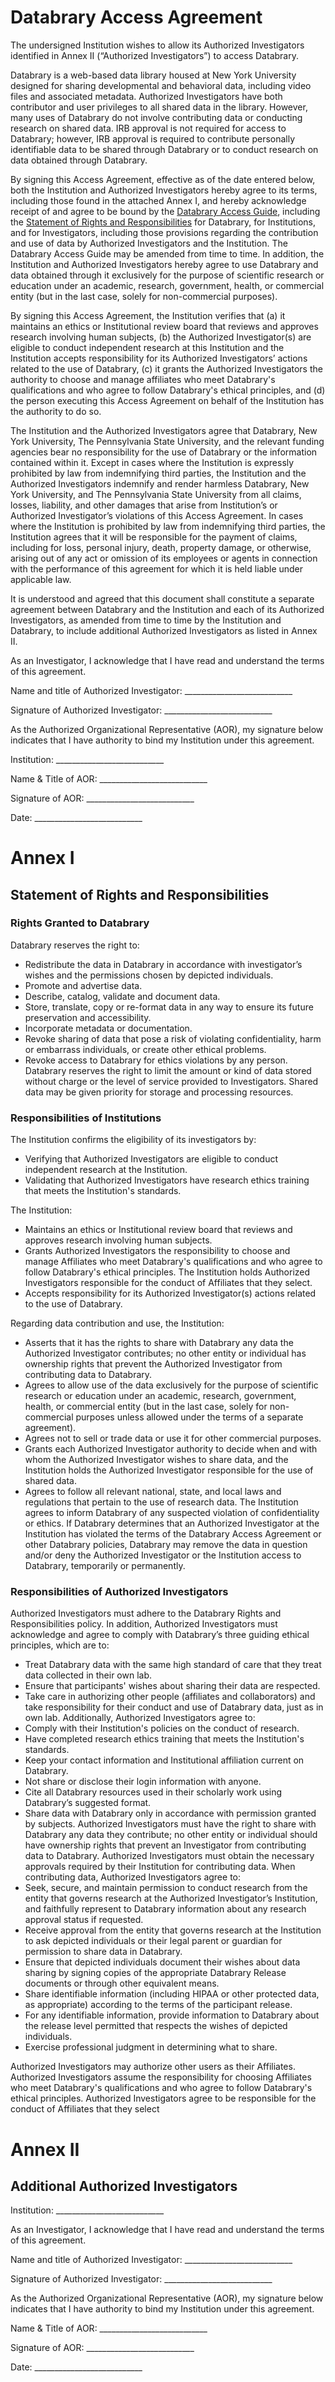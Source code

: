 # Databrary Access AgreementThe undersigned Institution wishes to allow its Authorized Investigators identified in Annex II (“Authorized Investigators”) to access Databrary. Databrary is a web-based data library housed at New York University designed for sharing developmental and behavioral data, including video files and associated metadata. Authorized Investigators have both contributor and user privileges to all shared data in the library. However, many uses of Databrary do not involve contributing data or conducting research on shared data. IRB approval is not required for access to Databrary; however, IRB approval is required to contribute personally identifiable data to be shared through Databrary or to conduct research on data obtained through Databrary.By signing this Access Agreement, effective as of the date entered below, both the Institution and Authorized Investigators hereby agree to its terms, including those found in the attached Annex I, and hereby acknowledge receipt of and agree to be bound by the [Databrary Access Guide](http://databrary.org/access), including the [Statement of Rights and Responsibilities](http://databrary.org/access/responsibilities) for Databrary, for Institutions, and for Investigators, including those provisions regarding the contribution and use of data by Authorized Investigators and the Institution. The Databrary Access Guide may be amended from time to time. In addition, the Institution and Authorized Investigators hereby agree to use Databrary and data obtained through it exclusively for the purpose of scientific research or education under an academic, research, government, health, or commercial entity (but in the last case, solely for non-commercial purposes).By signing this Access Agreement, the Institution verifies that (a) it maintains an ethics or Institutional review board that reviews and approves research involving human subjects, (b) the Authorized Investigator(s) are eligible to conduct independent research at this Institution and the Institution accepts responsibility for its Authorized Investigators’ actions related to the use of Databrary, (c) it grants the Authorized Investigators the authority to choose and manage affiliates who meet Databrary's qualifications and who agree to follow Databrary's ethical principles, and (d) the person executing this Access Agreement on behalf of the Institution has the authority to do so.The Institution and the Authorized Investigators agree that Databrary, New York University, The Pennsylvania State University, and the relevant funding agencies bear no responsibility for the use of Databrary or the information contained within it. Except in cases where the Institution is expressly prohibited by law from indemnifying third parties, the Institution and the Authorized Investigators indemnify and render harmless Databrary, New York University, and The Pennsylvania State University from all claims, losses, liability, and other damages that arise from Institution’s or Authorized Investigator’s violations of this Access Agreement.In cases where the Institution is prohibited by law from indemnifying third parties, the Institution agrees that it will be responsible for the payment of claims, including for loss, personal injury, death, property damage, or otherwise, arising out of any act or omission of its employees or agents in connection with the performance of this agreement for which it is held liable under applicable law.It is understood and agreed that this document shall constitute a separate agreement between Databrary and the Institution and each of its Authorized Investigators, as amended from time to time by the Institution and Databrary, to include additional Authorized Investigators as listed in Annex II. As an Investigator, I acknowledge that I have read and understand the terms of this agreement.Name and title of Authorized Investigator: ___________________________Signature of Authorized Investigator: ___________________________As the Authorized Organizational Representative (AOR), my signature below indicates that I have authority to bind my Institution under this agreement.Institution: ___________________________Name & Title of AOR: ___________________________Signature of AOR: ___________________________Date: ___________________________<!--  A PAGE BREAK HERE WOULD BE NICE BUT NOT ESSENTIAL --># Annex I## Statement of Rights and Responsibilities ### Rights Granted to DatabraryDatabrary reserves the right to:- Redistribute the data in Databrary in accordance with investigator’s wishes and the permissions chosen by depicted individuals.- Promote and advertise data.- Describe, catalog, validate and document data.- Store, translate, copy or re-format data in any way to ensure its future preservation and accessibility.- Incorporate metadata or documentation.- Revoke sharing of data that pose a risk of violating confidentiality, harm or embarrass individuals, or create other ethical problems.- Revoke access to Databrary for ethics violations by any person.Databrary reserves the right to limit the amount or kind of data stored without charge or the level of service provided to Investigators. Shared data may be given priority for storage and processing resources.### Responsibilities of InstitutionsThe Institution confirms the eligibility of its investigators by:- Verifying that Authorized Investigators are eligible to conduct independent research at the Institution.- Validating that Authorized Investigators have research ethics training that meets the Institution's standards.The Institution:- Maintains an ethics or Institutional review board that reviews and approves research involving human subjects.- Grants Authorized Investigators the responsibility to choose and manage Affiliates who meet Databrary's qualifications and who agree to follow Databrary's ethical principles. The Institution holds Authorized Investigators responsible for the conduct of Affiliates that they select.- Accepts responsibility for its Authorized Investigator(s) actions related to the use of Databrary.Regarding data contribution and use, the Institution:- Asserts that it has the rights to share with Databrary any data the Authorized Investigator contributes; no other entity or individual has ownership rights that prevent the Authorized Investigator from contributing data to Databrary.- Agrees to allow use of the data exclusively for the purpose of scientific research or education under an academic, research, government, health, or commercial entity (but in the last case, solely for non-commercial purposes unless allowed under the terms of a separate agreement).- Agrees not to sell or trade data or use it for other commercial purposes.- Grants each Authorized Investigator authority to decide when and with whom the Authorized Investigator wishes to share data, and the Institution holds the Authorized Investigator responsible for the use of shared data.- Agrees to follow all relevant national, state, and local laws and regulations that pertain to the use of research data. The Institution agrees to inform Databrary of any suspected violation of confidentiality or ethics.If Databrary determines that an Authorized Investigator at the Institution has violated the terms of the Databrary Access Agreement or other Databrary policies, Databrary may remove the data in question and/or deny the Authorized Investigator or the Institution access to Databrary, temporarily or permanently.### Responsibilities of Authorized InvestigatorsAuthorized Investigators must adhere to the Databrary Rights and Responsibilities policy. In addition, Authorized Investigators must acknowledge and agree to comply with Databrary’s three guiding ethical principles, which are to:- Treat Databrary data with the same high standard of care that they treat data collected in their own lab.- Ensure that participants' wishes about sharing their data are respected.- Take care in authorizing other people (affiliates and collaborators) and take responsibility for their conduct and use of Databrary data, just as in own lab. Additionally, Authorized Investigators agree to:- Comply with their Institution's policies on the conduct of research.- Have completed research ethics training that meets the Institution's standards.- Keep your contact information and Institutional affiliation current on Databrary.- Not share or disclose their login information with anyone.- Cite all Databrary resources used in their scholarly work using Databrary’s suggested format.- Share data with Databrary only in accordance with permission granted by subjects.Authorized Investigators must have the right to share with Databrary any data they contribute; no other entity or individual should have ownership rights that prevent an Investigator from contributing data to Databrary. Authorized Investigators must obtain the necessary approvals required by their Institution for contributing data. When contributing data, Authorized Investigators agree to:- Seek, secure, and maintain permission to conduct research from the entity that governs research at the Authorized Investigator’s Institution, and faithfully represent to Databrary information about any research approval status if requested.- Receive approval from the entity that governs research at the Institution to ask depicted individuals or their legal parent or guardian for permission to share data in Databrary.- Ensure that depicted individuals document their wishes about data sharing by signing copies of the appropriate Databrary Release documents or through other equivalent means.- Share identifiable information (including HIPAA or other protected data, as appropriate) according to the terms of the participant release.- For any identifiable information, provide information to Databrary about the release level permitted that respects the wishes of depicted individuals.- Exercise professional judgment in determining what to share.Authorized Investigators may authorize other users as their Affiliates. Authorized Investigators assume the responsibility for choosing Affiliates who meet Databrary's qualifications and who agree to follow Databrary's ethical principles. Authorized Investigators agree to be responsible for the conduct of Affiliates that they select <!-- A PAGE BREAK HERE WOULD BE MORE ESSENTIAL --># Annex II## Additional Authorized InvestigatorsInstitution: ___________________________As an Investigator, I acknowledge that I have read and understand the terms of this agreement.Name and title of Authorized Investigator: ___________________________Signature of Authorized Investigator: ___________________________As the Authorized Organizational Representative (AOR), my signature below indicates that I have authority to bind my Institution under this agreement.Name & Title of AOR: ___________________________Signature of AOR: ___________________________Date: ___________________________